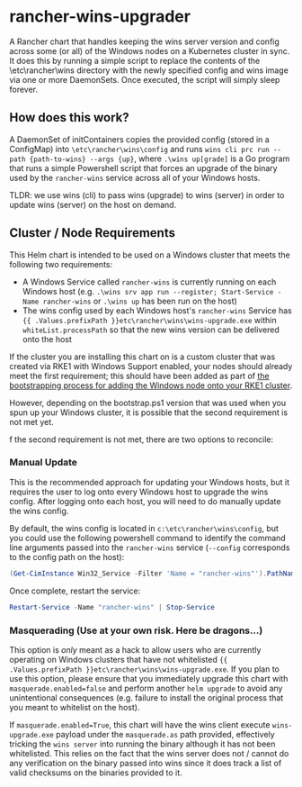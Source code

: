 # rancher-wins-upgrader

A Rancher chart that handles keeping the wins server version and config across some (or all) of the Windows nodes on a Kubernetes cluster in sync. It does this by running a simple script to replace the contents of the \etc\rancher\wins directory with the newly specified config and wins image via one or more DaemonSets. Once executed, the script will simply sleep forever.

## How does this work?

A DaemonSet of initContainers copies the provided config (stored in a ConfigMap) into `\etc\rancher\wins\config` and runs `wins cli prc run --path {path-to-wins} --args {up}`, where `.\wins up[grade]` is a Go program that runs a simple Powershell script that forces an upgrade of the binary used by the `rancher-wins` service across all of your Windows hosts.

TLDR: we use wins (cli) to pass wins (upgrade) to wins (server) in order to update wins (server) on the host on demand.

## Cluster / Node Requirements

This Helm chart is intended to be used on a Windows cluster that meets the following two requirements:
- A Windows Service called `rancher-wins` is currently running on each Windows host (e.g. `.\wins srv app run --register; Start-Service -Name rancher-wins` or `.\wins up` has been run on the host)
- The wins config used by each Windows host's `rancher-wins` Service has `{{ .Values.prefixPath }}etc\rancher\wins\wins-upgrade.exe` within `whiteList.processPath` so that the new wins version can be delivered onto the host

If the cluster you are installing this chart on is a custom cluster that was created via RKE1 with Windows Support enabled, your nodes should already meet the first requirement; this should have been added as part of [the bootstrapping process for adding the Windows node onto your RKE1 cluster](https://github.com/rancher/rancher/blob/master/package/windows/bootstrap.ps1).

However, depending on the bootstrap.ps1 version that was used when you spun up your Windows cluster, it is possible that the second requirement is not met yet. 

f the second requirement is not met, there are two options to reconcile:

### Manual Update

This is the recommended approach for updating your Windows hosts, but it requires the user to log onto every Windows host to upgrade the wins config. After logging onto each host, you will need to do manually update the wins config.

By default, the wins config is located in `c:\etc\rancher\wins\config`, but you could use the following powershell command to identify the command line arguments passed into the `rancher-wins` service (`--config` corresponds to the config path on the host):
```powershell
(Get-CimInstance Win32_Service -Filter 'Name = "rancher-wins"').PathName
```

Once complete, restart the service:
```powershell
Restart-Service -Name "rancher-wins" | Stop-Service
```

### Masquerading (Use at your own risk. Here be dragons...)

This option is *only* meant as a hack to allow users who are currently operating on Windows clusters that have not whitelisted `{{ .Values.prefixPath }}etc\rancher\wins\wins-upgrade.exe`. If you plan to use this option, please ensure that you immediately upgrade this chart with `masquerade.enabled=false` and perform another `helm upgrade` to avoid any unintentional consequences (e.g. failure to install the original process that you meant to whitelist on the host).

If `masquerade.enabled=True`, this chart will have the wins client execute `wins-upgrade.exe` payload under the `masquerade.as` path provided, effectively tricking the `wins server` into running the binary although it has not been whitelisted. This relies on the fact that the wins server does not / cannot do any verification on the binary passed into wins since it does track a list of valid checksums on the binaries provided to it.
